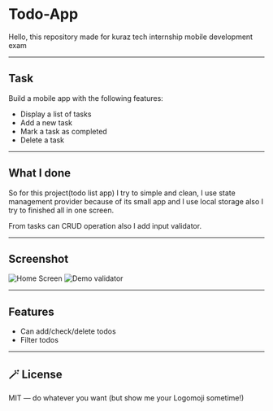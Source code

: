 # Todo-App

Hello, this repository made for kuraz tech internship mobile development exam

---

## Task
Build a mobile app with the following features:

- Display a list of tasks
- Add a new task
- Mark a task as completed
- Delete a task

---

## What I done

So for this project(todo list app) I try to simple and clean, I use state management provider because of its small app and I use local storage also I try to finished all in one screen. 

From tasks can CRUD operation also I add input validator.

---

## Screenshot

![Home Screen](/assets/pic-1.png)
![Demo validator](/assets/pic-1.png)

---

## Features

- Can add/check/delete todos
- Filter todos 

---

## 🪄 License

MIT — do whatever you want (but show me your Logomoji sometime!)
